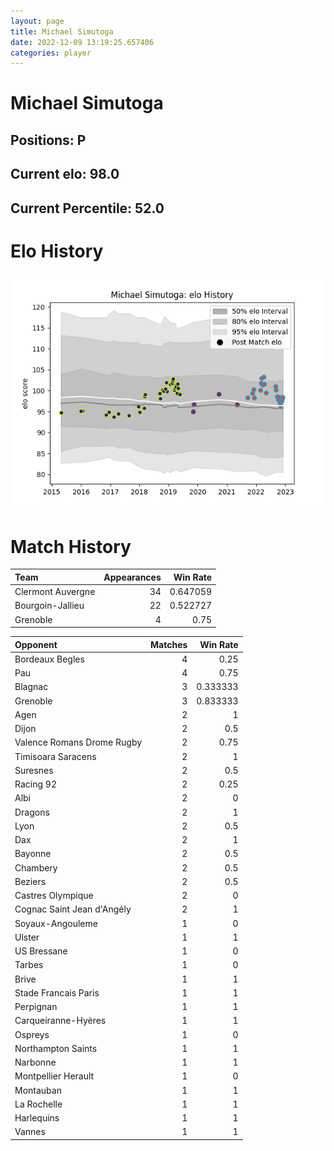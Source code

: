 ```yaml
---  
layout: page  
title: Michael Simutoga  
date: 2022-12-09 13:19:25.657406  
categories: player  
---
```

# Michael Simutoga

## Positions: P

## Current elo: 98.0

## Current Percentile: 52.0

# Elo History


![elo history](history_MichaelSimutoga.png)
# Match History


| Team              |   Appearances |   Win Rate |
|:------------------|--------------:|-----------:|
| Clermont Auvergne |            34 |   0.647059 |
| Bourgoin-Jallieu  |            22 |   0.522727 |
| Grenoble          |             4 |   0.75     |

| Opponent                   |   Matches |   Win Rate |
|:---------------------------|----------:|-----------:|
| Bordeaux Begles            |         4 |   0.25     |
| Pau                        |         4 |   0.75     |
| Blagnac                    |         3 |   0.333333 |
| Grenoble                   |         3 |   0.833333 |
| Agen                       |         2 |   1        |
| Dijon                      |         2 |   0.5      |
| Valence Romans Drome Rugby |         2 |   0.75     |
| Timisoara Saracens         |         2 |   1        |
| Suresnes                   |         2 |   0.5      |
| Racing 92                  |         2 |   0.25     |
| Albi                       |         2 |   0        |
| Dragons                    |         2 |   1        |
| Lyon                       |         2 |   0.5      |
| Dax                        |         2 |   1        |
| Bayonne                    |         2 |   0.5      |
| Chambery                   |         2 |   0.5      |
| Beziers                    |         2 |   0.5      |
| Castres Olympique          |         2 |   0        |
| Cognac Saint Jean d'Angély |         2 |   1        |
| Soyaux-Angouleme           |         1 |   0        |
| Ulster                     |         1 |   1        |
| US Bressane                |         1 |   0        |
| Tarbes                     |         1 |   0        |
| Brive                      |         1 |   1        |
| Stade Francais Paris       |         1 |   1        |
| Perpignan                  |         1 |   1        |
| Carqueiranne-Hyères        |         1 |   1        |
| Ospreys                    |         1 |   0        |
| Northampton Saints         |         1 |   1        |
| Narbonne                   |         1 |   1        |
| Montpellier Herault        |         1 |   0        |
| Montauban                  |         1 |   1        |
| La Rochelle                |         1 |   1        |
| Harlequins                 |         1 |   1        |
| Vannes                     |         1 |   1        |